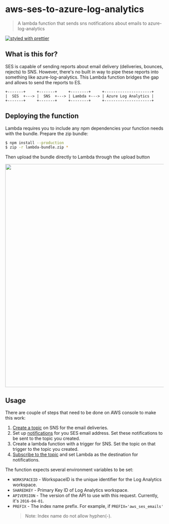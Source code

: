 # aws-ses-to-azure-log-analytics

> A lambda function that sends sns notifications about emails to azure-log-analytics

[![styled with prettier](https://img.shields.io/badge/styled_with-prettier-ff69b4.svg)](https://github.com/prettier/prettier)

## What is this for?

SES is capable of sending reports about email delivery (deliveries, bounces, rejects) to SNS. However, there's no built in way to pipe these reports into something like azure-log-analytics. This Lambda function bridges the gap and allows to send the reports to ES.

```
+-------+     +-------+     +--------+     +---------------------+
|  SES  +---> |  SNS  +---> | Lambda +---> | Azure Log Analytics |
+-------+     +-------+     +--------+     +---------------------+
```

## Deploying the function

Lambda requires you to include any npm dependencies your function needs with the bundle. Prepare the zip bundle:

```sh
$ npm install --production
$ zip -r lambda-bundle.zip *
```

Then upload the bundle directly to Lambda through the upload button

<img width="708" alt="" src="https://user-images.githubusercontent.com/717076/34253019-8ed0936c-e64e-11e7-82e5-a464bdf508ac.png">

## Usage

There are couple of steps that need to be done on AWS console to make this work:

1. [Create a topic](http://docs.aws.amazon.com/sns/latest/dg/CreateTopic.html) on SNS for the email deliveries.
2. Set up [notifications](https://docs.aws.amazon.com/console/ses/notifications) for you SES email address. Set these notifications to be sent to the topic you created.
3. Create a lambda function with a trigger for SNS. Set the topic on that trigger to the topic you created.
4. [Subscribe to the topic](http://docs.aws.amazon.com/sns/latest/dg/SubscribeTopic.html) and set Lambda as the destination for notifications.

The function expects several environment variables to be set:

- `WORKSPACEID` - WorkspaceID is the unique identifier for the Log Analytics workspace.
- `SHAREDKEY` - Primary Key ID of Log Analytics workspace.
- `APIVERSION` - The version of the API to use with this request. Currently, it's `2016-04-01`.
- `PREFIX` - The index name prefix. For example, if `PREFIX='aws_ses_emails'`
  > Note: Index name do not allow hyphen(-).
